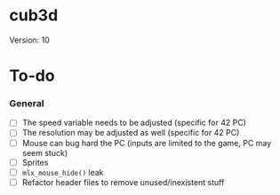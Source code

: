 # cub3d
Version: 10

# To-do
### General
- [ ] The speed variable needs to be adjusted (specific for 42 PC)
- [ ] The resolution may be adjusted as well (specific for 42 PC)
- [ ] Mouse can bug hard the PC (inputs are limited to the game, PC may seem stuck)
- [ ] Sprites
- [ ] `mlx_mouse_hide()` leak
- [ ] Refactor header files to remove unused/inexistent stuff
